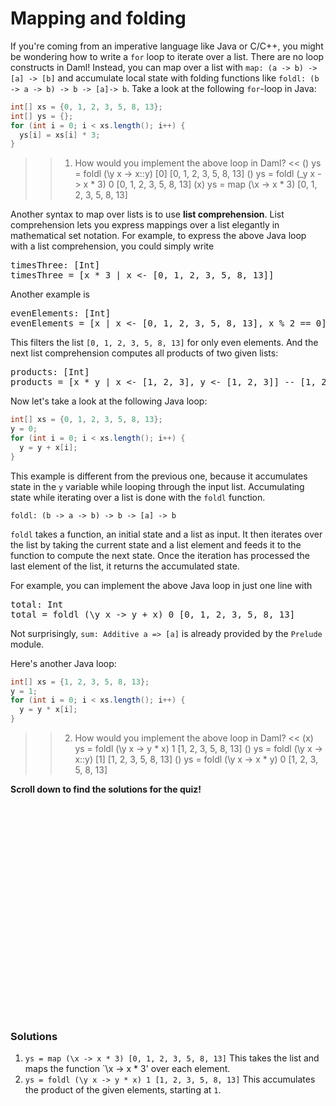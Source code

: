 # Mapping and folding

If you're coming from an imperative language like Java or C/C++, you might be wondering how to write
a `for` loop to iterate over a list. There are no loop constructs in Daml! Instead, you can map over
a list with `map: (a -> b) -> [a] -> [b]` and accumulate local state with  folding functions like
`foldl: (b -> a -> b) -> b -> [a]-> b`. Take a look at the following `for`-loop in Java:

```java
int[] xs = {0, 1, 2, 3, 5, 8, 13};
int[] ys = {};
for (int i = 0; i < xs.length(); i++) {
  ys[i] = xs[i] * 3;
}

```

>> 1) How would you implement the above loop in Daml? <<
() ys = foldl (\y x -> x::y) [0] [0, 1, 2, 3, 5, 8, 13]
() ys = foldl (\_y x -> x * 3) 0 [0, 1, 2, 3, 5, 8, 13]
(x) ys = map (\x -> x * 3) [0, 1, 2, 3, 5, 8, 13]

Another syntax to map over lists is to use **list comprehension**. List comprehension lets you
express mappings over a list elegantly in mathematical set notation. For example, to express the
above Java loop with a list comprehension, you could simply write

<pre class="file" data-filename="daml/AddressBook.daml" data-target="append">
timesThree: [Int]
timesThree = [x * 3 | x <- [0, 1, 2, 3, 5, 8, 13]]
</pre>

Another example is

<pre class="file" data-filename="daml/AddressBook.daml" data-target="append">
evenElements: [Int]
evenElements = [x | x <- [0, 1, 2, 3, 5, 8, 13], x % 2 == 0]
</pre>

This filters the list `[0, 1, 2, 3, 5, 8, 13]` for only even elements. And the next list
comprehension computes all products of two given lists:

<pre class="file" data-filename="daml/AddressBook.daml" data-target="append">
products: [Int]
products = [x * y | x <- [1, 2, 3], y <- [1, 2, 3]] -- [1, 2, 3, 2, 4, 6, 3, 6, 9]
</pre>

Now let's take a look at the following Java loop:

```java
int[] xs = {0, 1, 2, 3, 5, 8, 13};
y = 0;
for (int i = 0; i < xs.length(); i++) {
  y = y + x[i];
}
```

This example is different from the previous one, because it accumulates state in the `y` variable
while looping through the input list. Accumulating state while iterating over a list is done with
the `foldl` function.

```
foldl: (b -> a -> b) -> b -> [a] -> b
```

`foldl` takes a function, an initial state and a list as input. It then iterates over the list by
taking the current state and a list element and feeds it to the function to compute the next state.
Once the iteration has processed the last element of the list, it returns the accumulated state.

For example, you can implement the above Java loop in just one line with

<pre class="file" data-filename="daml/AddressBook.daml" data-target="append">
total: Int
total = foldl (\y x -> y + x) 0 [0, 1, 2, 3, 5, 8, 13]
</pre>

Not surprisingly, `sum: Additive a => [a]` is already provided by the `Prelude` module.

Here's another Java loop:

```java
int[] xs = {1, 2, 3, 5, 8, 13};
y = 1;
for (int i = 0; i < xs.length(); i++) {
  y = y * x[i];
}
```

>> 2) How would you implement the above loop in Daml? <<
(x) ys = foldl (\y x -> y * x) 1 [1, 2, 3, 5, 8, 13]
() ys = foldl (\y x -> x::y) [1] [1, 2, 3, 5, 8, 13]
() ys = foldl (\y x -> x * y) 0 [1, 2, 3, 5, 8, 13]

**Scroll down to find the solutions for the quiz!**

<br />
<br />
<br />
<br />
<br />
<br />
<br />
<br />
<br />
<br />
<br />
<br />
<br />
<br />
<br />
<br />
<br />
<br />
<br />
<br />

### Solutions

1. `ys = map (\x -> x * 3) [0, 1, 2, 3, 5, 8, 13]` This takes the list and maps the function `\x -> x * 3' over each element.
1. `ys = foldl (\y x -> y * x) 1 [1, 2, 3, 5, 8, 13]` This accumulates the product of the given elements, starting at `1`.
